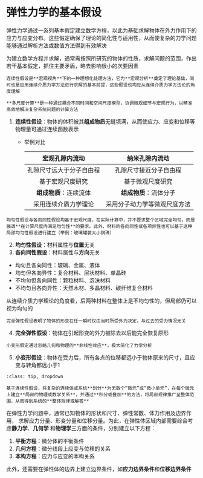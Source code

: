 # 弹性力学的基本假设

<span class="gray-text">
弹性力学通过一系列基本假定建立数学方程，以此为基础求解物体在外力作用下的应力与应变分布。这些假定确保了理论的简化性与适用性，从而使复杂的力学问题能够通过解析方法或数值方法得到有效解决
</span>

为建立数学方程并求解，通常需按照所研究的物体的性质，求解问题的范围，作出若干基本假定，抓住主要矛盾，略去影响很小的次要因素

```{margin}
连续性假设是**宏观视角**下的一种理想化处理方法，它为**宏观分析**奠定了理论基础，同时也是应用连续介质力学方法进行求解的基本前提，这些假设也均应从连续介质力学方法论的角度理解
```

```{margin}
**多尺度计算**是一种通过耦合不同时间和空间尺度模型，协调微观细节与宏观行为，以精准高效地解决复杂系统问题的计算方法
```

1. **连续性假设**：物体的体积被其**组成物质**无缝填满，从而使应力、应变和位移等物理量可通过连续函数表示

    - 举例对比

        | 宏观孔隙内流动  | 纳米孔隙内流动 |
        |:-----------:|:-------:|
        |  孔隙尺寸远大于分子自由程 | 孔隙尺寸接近分子自由程 |
        | 基于宏观尺度研究  | 基于微观尺度研究 |
        | **组成物质**：连续流体   |  **组成物质**：流体分子  |      
        | 采用连续介质力学理论   | 采用分子动力学等微观尺度方法   |


```{margin}
均匀性假设与各向同性假设均基于宏观尺度，在实际计算中，并不要求整个区域完全均匀，而是强调**在计算尺度内满足均匀性**的要求。此外，材料的各向同性或各项异性也可以基于这种局部均匀性假设进行建立（举例：玻璃罐装大小钢珠）
```

2. **均匀性假设**：材料属性与**位置**无关
3. **各向同性假设**：材料属性与**方向**无关 

- 均匀且各向同性：玻璃、金属、液体
- 均匀但各向异性：复合材料、层状材料、单晶硅
- 不均匀但各向同性：颗粒材料、泡沫材料
- 不均匀且各向异性：天然木材、多晶材料、碳纤维复合材料

从连续介质力学理论的角度看，后两种材料在整体上是不均匀性的，但局部仍可以视为均匀的

```{margin}
完全弹性假设表明了物体的形变在任一瞬时仅由当时所受外力决定，与过去的受力情况无关
```

4. **完全弹性假设**：物体在引起形变的外力被除去以后能完全恢复原形

```{margin}
小变形假定通过忽略几何和物理的**非线性效应**，极大简化了力学分析
```

5. **小变形假设**：物体在受力后，所有各点的位移都远小于物体原来的尺寸，且应变与转角都远小于1

```{admonition} 微元分析法
:class: tip, dropdown

基于连续性假设，将复杂的连续体或系统**划分**为无数个“微元”或“微小单元”，在每个微元上建立**局部的物理或数学关系**，并通过**积分或叠加**的方法，将局部规律推广至整体范围，从而得到系统的**整体规律或解答**
```

在弹性力学问题中，通常已知物体的形状和尺寸、弹性常数、体力作用及边界作用，
求解应力分量、形变分量和位移分量。为此，在弹性体区域内部需要综合考虑**静力学**、**几何学**
和**物理学**三方面的条件，分别建立以下方程：  

1. **平衡方程**：微分体的平衡条件
2. **几何方程**：微分线段上应变与位移的关系
3. **本构方程**：应力与应变的本构关系

此外，还需要在弹性体的边界上建立边界条件，如**应力边界条件**和**位移边界条件**


